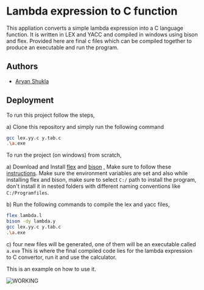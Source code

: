 
# Lambda expression to C function

This appliation converts a simple lambda expression into a C language function. It is written in LEX and YACC and compiled in windows using bison and flex. Provided here are final c files which can be compiled together to produce an executable and run the program.



## Authors

- [Aryan Shukla](https://www.github.com/aryannewyork)




## Deployment

To run this project follow the steps,

a) Clone this repository and simply run the following command

  ```bash
  gcc lex.yy.c y.tab.c
  .\a.exe
  ```
To run the project (on windows) from scratch,

  a) Download and Install [flex](https://gnuwin32.sourceforge.net/packages/flex.htm) and [bison](https://gnuwin32.sourceforge.net/packages/bison.htm)
  , Make sure to follow these [instructions](https://stackoverflow.com/questions/5456011/how-to-compile-lex-yacc-files-on-windows/5545924#5545924). Make sure the environment variables are set and also while installing flex and bison, make sure to select ```C:/``` path to install the program, don't install it in nested folders with different naming conventions like ```C:/Programfiles```.

  b) Run the following commands to compile the lex and yacc files,

  ```bash
  flex lambda.l
  bison -dy lambda.y
  gcc lex.yy.c y.tab.c
  .\a.exe
  ```

  c) four new files will be generated, one of them will be an executable called ```a.exe```
  This is where the final compiled code lies for the lambda expression to C convertor, run it and use the calculator.

This is an example on how to use it.

  ![WORKING](https://user-images.githubusercontent.com/79625246/199450921-7be5eeda-4170-4ea3-a9d0-454eaa9d8aaf.png)
